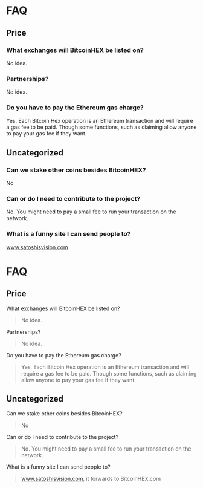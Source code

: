 # FAQ
## Price

### What exchanges will BitcoinHEX be listed on?
No idea.

### Partnerships?
No idea.

### Do you have to pay the Ethereum gas charge?
Yes. Each Bitcoin Hex operation is an Ethereum transaction and will require a gas fee to be paid. Though some functions, such as claiming allow anyone to pay your gas fee if they want.

## Uncategorized

### Can we stake other coins besides BitcoinHEX?
No

### Can or do I need to contribute to the project?
No. You might need to pay a small fee to run your transaction on the network.

### What is a funny site I can send people to?
www.satoshisvision.com



# FAQ

## Price

What exchanges will BitcoinHEX be listed on?
>No idea.

Partnerships?
>No idea.

Do you have to pay the Ethereum gas charge?
>Yes. Each Bitcoin Hex operation is an Ethereum transaction and will require a gas fee to be paid. Though some functions, such as claiming allow anyone to pay your gas fee if they want.

## Uncategorized

Can we stake other coins besides BitcoinHEX?
>No

Can or do I need to contribute to the project?
>No. You might need to pay a small fee to run your transaction on the network.

What is a funny site I can send people to?
>www.satoshisvision.com, it forwards to BitcoinHEX.com